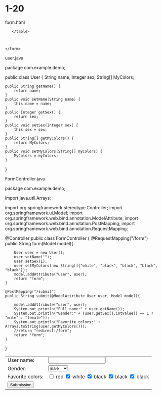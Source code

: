 # 1-20


form.html

<!DOCTYPE html>
<html>
<head>
    <meta charset="UTF-8">
    <title>Submission of form</title>
</head>
<body>
    <form method="post" action="/submit">
       <table>
           <tr>
               <td>User name:</td>
               <td><input type="text" id="name" name="name" value="" /></td>
           </tr>
           <tr>
               <td>Gender:</td>
               <td><select id="sex" name="sex">
                       <option value="0">female</option>
                       <option value="1" selected="selected">male</option>
                    </select>
               </td>
           </tr>
           <tr>
               <td>Favorite colors:</td>
               <td>
                   <span>
                       <input type="checkbox"  value="red" id="myColors1" name="myColors" /><input type="hidden" name="_myColors" value="on"/>
                       <label for="myColors1">red</label>
                   </span><span>
                       <input type="checkbox"  value="white" id="myColors2" name="myColors" checked="checked" /><input type="hidden" name="_myColors" value="on"/>
                       <label for="myColors2">white</label>
                   </span><span>
                       <input type="checkbox"  value="black" id="myColors3" name="myColors" checked="checked" /><input type="hidden" name="_myColors" value="on"/>
                       <label for="myColors3">black</label>
                   </span><span>
                       <input type="checkbox"  value="black" id="myColors3" name="myColors" checked="checked" /><input type="hidden" name="_myColors" value="on"/>
                       <label for="myColors3">black</label>
                   </span><span>
                       <input type="checkbox"  value="black" id="myColors3" name="myColors" checked="checked" /><input type="hidden" name="_myColors" value="on"/>
                       <label for="myColors3">black</label>
                   </span>
               </td>
           </tr>
           <tr>
               <td colspan="2">
                   <input type="submit" value="Submission" />
               </td>
           </tr>

       </table>



    </form>
</body>
</html>

 user.java
 
 package com.example.demo;

public class User {
    String name;
    Integer sex;
    String[] MyColors;

    public String getName() {
        return name;
    }
    public void setName(String name) {
        this.name = name;
    }
    public Integer getSex() {
        return sex;
    }
    public void setSex(Integer sex) {
        this.sex = sex;
    }
    public String[] getMyColors() {
        return MyColors;
    }
    public void setMyColors(String[] myColors) {
        MyColors = myColors;
    }
}
 



FormController.java


package com.example.demo;

import java.util.Arrays;

import org.springframework.stereotype.Controller;
import org.springframework.ui.Model;
import org.springframework.web.bind.annotation.ModelAttribute;
import org.springframework.web.bind.annotation.PostMapping;
import org.springframework.web.bind.annotation.RequestMapping;

@Controller
public class FormController {
    @RequestMapping("/form")
    public String form(Model model){
       
        User user = new User();
        user.setName("");
        user.setSex(1);
        user.setMyColors(new String[]{"white", "black", "black", "black", "black"});
        model.addAttribute("user", user);
        return "form";
    }

    @PostMapping("/submit")
    public String submit(@ModelAttribute User user, Model model){
       
        model.addAttribute("user", user);
        System.out.println("Full name:" + user.getName());
        System.out.println("Gender:" + (user.getSex().intValue() == 1 ? "male" : "female"));
        System.out.println("Favorite colors:" + Arrays.toString(user.getMyColors()));
        //return "redirect:/form";
        return "form";
    }

    
}



